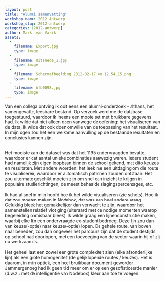 ```yaml
---
layout: post
title: "Alumni samenvatting"
workshop_name: 2012 Antwerp
workshop_slug: 2012-antwerp
categories: [2012-antwerp]
author: Mark  van Varik
assets:
  -
    filename: Export.jpg
    type: image
  -
    filename: Uitsnede_1.jpg
    type: image
  -
    filename: Schermafbeelding 2012-02-17 om 12.54.15.png
    type: image
  -
    filename: Afb0098.jpg
    type: image
---
```

Van een collega ontving ik ooit eens een alumni-onderzoek - althans, het samengevatte, leesbare bestand. Op verzoek werd me de database toegestuurd, waardoor ik ineens een mooie set met bruikbare gegevens had. Ik wilde dat niet alleen doen vanwege de oefening: het visualiseren van de data, ik wilde dat ook doen omwille van de toepassing van het resultaat. In mijn ogen zou het een welkome aanvulling op de bestaande resultaten en conclusies kunnen zijn.<div><br /></div><div>Het mooiste aan de dataset was dat het 1195 ondervraagden bevatte, waardoor er dat aantal unieke combinaties aanwezig waren. Iedere student had namelijk zijn eigen loopbaan binnen de school gekend, met dito keuzes en resultaten. Met andere woorden: het leek me een uitdaging om die route te visualiseren, waardoor er automatisch patronen zouden ontstaan. Het zou uitermate geschikt moeten zijn om snel een inzicht te krijgen in populaire studierichtingen, de meest behaalde slagingspercentages, etc.&nbsp;</div><div><br /></div><div>Ik had al snel in mijn hoofd hoe ik het wilde visualiseren (zie schets). Hoe ik dat zou moeten maken in Nodebox, dat was een heel andere vraag. Gelukkig bleek het gemakkelijker dan verwacht te zijn, waardoor het samenstellen relatief vlot ging (uiteraard met de nodige momenten waarop begeleiding onmisbaar bleek). Ik wilde graag een lijnenconstructie maken, waarbij elke lijn een ondervraagde ex-student bedroeg. Deze lijn zou dan van keuze(-optie) naar keuze(-optie) lopen. De gehele route, van boven naar beneden, zou dan ongeveer het parcours zijn dat de student destijds op school had doorlopen, met een toevoeging van de sector waarin hij of zij nu werkzaam is.</div><div><br /></div><div>Het geheel laat een zowel een grote complexiteit zien (elke afzonderlijke lijn) als een grote homogeniteit (de gelijklopende routes / keuzes). Het is daarom, in mijn optiek, een heel bruikbaar document geworden. Jammergenoeg had ik geen tijd meer om er op een gesofisticeerde manier (d.w.z.: met de intelligentie van Nodebox) kleur aan toe te voegen.&nbsp;</div><div><br /></div><div><br /></div>
